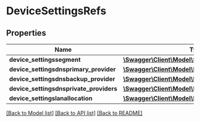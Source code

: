 # DeviceSettingsRefs

## Properties
Name | Type | Description | Notes
------------ | ------------- | ------------- | -------------
**device_settingssegment** | [**\Swagger\Client\Model\Segment**](Segment.md) |  | [optional] 
**device_settingsdnsprimary_provider** | [**\Swagger\Client\Model\Dns**](Dns.md) |  | [optional] 
**device_settingsdnsbackup_provider** | [**\Swagger\Client\Model\Dns**](Dns.md) |  | [optional] 
**device_settingsdnsprivate_providers** | [**\Swagger\Client\Model\Dns[]**](Dns.md) |  | [optional] 
**device_settingslanallocation** | [**\Swagger\Client\Model\EnterpriseServiceNetwork**](EnterpriseServiceNetwork.md) |  | [optional] 

[[Back to Model list]](../README.md#documentation-for-models) [[Back to API list]](../README.md#documentation-for-api-endpoints) [[Back to README]](../README.md)



